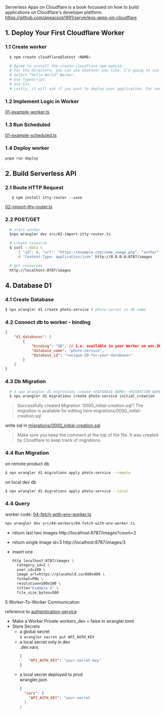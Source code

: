 Serverless Apps on Cloudflare is a book focussed on how to build applications on Cloudflare's developer platform.
https://github.com/apeacock1991/serverless-apps-on-cloudflare

## 1. Deploy Your First Cloudflare Worker

### 1.1 Create worker

```sh
​  ​$​ npm create cloudflare@latest <NAME>

  # Agree to install the create-cloudflare npm module.
  # For the directory, you can use whatever you like. I’m going to use photo-service. This will also, by default, be the name of your Worker.
  # Select “Hello World” Worker.
  # Use TypeScript.
  # Use Git.
  # Lastly, it will ask if you want to deploy your application. For now, opt not to deploy.
```

### 1.2 Implement Logic in Worker

[01-example-worker.ts](src/01-example-worker.ts)

### 1.3 Run Scheduled

[01-example-scheduled.ts](src/01-example-scheduled.ts)

### 1.4 Deploy worker

```sh
pnpm run deploy
```

## 2. Build Serverless API

### 2.1 Route HTTP Request

` 	​$​ npm install itty-router --save`

[02-import-itty-router.ts](src/02-import-itty-router.ts)

### 2.2 POST/GET

```sh
  # start worker
  $npx wrangler dev src/02-import-itty-router.ts

  # create resource
  $​ curl --data ​\​
​ 	  ​'{ "id": 4, "url": "https://example.com/some_image.png", "author": "Lia" }'​ ​\​
​ 	  -H ​'Content-Type: application/json'​ http://0.0.0.0:8787/images

  # get resources
  http://localhost:8787/images
```

## 4. Database D1

### 4.1 Create Database

```sh
​$​ npx wrangler d1 create photo-service # photo-server is db name
```

### 4.2 Connect db to worker - binding

```json
{
	"d1_databases": [
		{
			"binding": "DB", // i.e. available in your Worker on env.DB
			"database_name": "photo-service",
			"database_id": "<unique-ID-for-your-database>"
		}
	]
}
```

### 4.3 Db Migration

```sh
  # ​$​ npx wrangler d1 migrations create <DATABASE_NAME> <MIGRATION_NAME>
​  $​ npx wrangler d1 migrations create photo-service initial_creation
```

> ​Successfully created Migration '0000_initial-creation.sql'!
> The migration is available for editing here migrations/0000_initial-creation.sql

write sql in [migrations/0000_initial-creation.sql](migrations/0000_initial-creation.sql)

> Make sure you keep the comment at the top of the file. It was created by Cloudflare to keep track of migrations.

### 4.4 Run Migration

on remote product db

```sh
​​$​ npx wrangler d1 migrations apply photo-service --remote
```

on local dev db

```sh
$​ npx wrangler d1 migrations apply photo-service --local
```

### 4.4 Query

worker code: [04-fetch-with-env-worker.ts](src/04-workers/04-fetch-with-env-worker.ts)

```sh
npx wrangler dev src/04-workers/04-fetch-with-env-worker.ts
```

- return last two images http://localhost:8787/images?count=2

- return single image id=3 http://localhost:8787/images/3

- insert one
  ```sh
  http localhost:8787/images \
    category_id=2 \
    user_id=100 \
    image_url=https://placehold.co/600x400 \
    format=PNG \
    resolution=100x100 \
    title="Example 4" \
    file_size_bytes=500
  ```

5 Worker-To-Worker Communication

reference to [authentication-service](https://github.dev/apeacock1991/serverless-apps-on-cloudflare/tree/main/authentication-service)

- Make a Worker Private
  workers_dev = ​false​ in wrangler.toml
- Store Secrets
  - a global secret \
    `$​ wrangler secret put API_AUTH_KEY`
  - a local secret only in dev \
    .dev.vars
    ```json
    {
    	"API_AUTH_KEY": "your-secret-key"
    }
    ```
  - a local secret deployed to prod \
    wrangler.json
    ```json
    {
      "vars": {
        "API_AUTH_KEY": "your-secret
      }
    }
    ```
